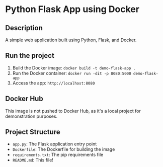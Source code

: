 # Python Flask App using Docker

## Description

A simple web application built using Python, Flask, and Docker.

## Run the project

1. Build the Docker image: `docker build -t demo-flask-app .`
2. Run the Docker container: `docker run -dit -p 8080:5000 demo-flask-app`
3. Access the app: `http://localhost:8080`

## Docker Hub

This image is not pushed to Docker Hub, as it's a local project for demonstration purposes.

## Project Structure

* `app.py`: The Flask application entry point
* `Dockerfile`: The Dockerfile for building the image
* `requirements.txt`: The pip requirements file
* `README.md`: This file!
